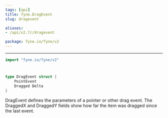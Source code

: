 ```yaml
---
tags: [api]
title: fyne.DragEvent
slug: dragevent

aliases:
- /api/v2.7//dragevent

package: fyne.io/fyne/v2
---
```



---
```go
import "fyne.io/fyne/v2"
```

#

###

```go
type DragEvent struct {
	PointEvent
	Dragged Delta
}
```

DragEvent defines the parameters of a pointer or other drag event. The DraggedX and DraggedY fields show how far the item was dragged since the last event.
